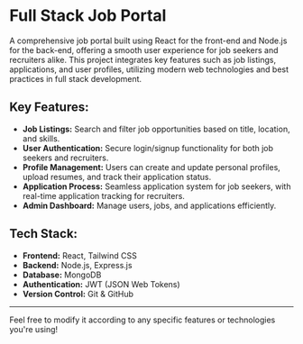 # Full Stack Job Portal

A comprehensive job portal built using React for the front-end and Node.js for the back-end, offering a smooth user experience for job seekers and recruiters alike. This project integrates key features such as job listings, applications, and user profiles, utilizing modern web technologies and best practices in full stack development.

## Key Features:
- **Job Listings:** Search and filter job opportunities based on title, location, and skills.
- **User Authentication:** Secure login/signup functionality for both job seekers and recruiters.
- **Profile Management:** Users can create and update personal profiles, upload resumes, and track their application status.
- **Application Process:** Seamless application system for job seekers, with real-time application tracking for recruiters.
- **Admin Dashboard:** Manage users, jobs, and applications efficiently.
  
## Tech Stack:
- **Frontend:** React, Tailwind CSS
- **Backend:** Node.js, Express.js
- **Database:** MongoDB
- **Authentication:** JWT (JSON Web Tokens)
- **Version Control:** Git & GitHub

---

Feel free to modify it according to any specific features or technologies you're using!
